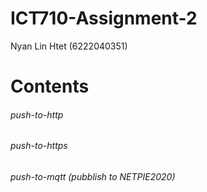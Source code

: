 # ICT710-Assignment-2
Nyan Lin Htet (6222040351)

# Contents
###### push-to-http
###### push-to-https
###### push-to-mqtt (pubblish to NETPIE2020)

